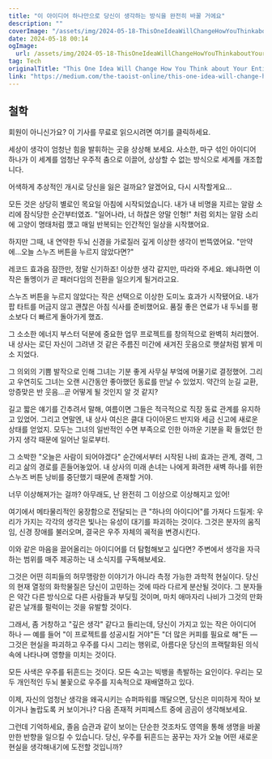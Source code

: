 ```yaml
---
title: "이 아이디어 하나만으로 당신이 생각하는 방식을 완전히 바꿀 거에요"
description: ""
coverImage: "/assets/img/2024-05-18-ThisOneIdeaWillChangeHowYouThinkaboutYourEntireLife_0.png"
date: 2024-05-18 00:14
ogImage: 
  url: /assets/img/2024-05-18-ThisOneIdeaWillChangeHowYouThinkaboutYourEntireLife_0.png
tag: Tech
originalTitle: "This One Idea Will Change How You Think about Your Entire Life"
link: "https://medium.com/the-taoist-online/this-one-idea-will-change-how-you-think-about-your-entire-life-cdb5aa731ca2"
---
```



## 철학

회원이 아니신가요? 이 기사를 무료로 읽으시려면 여기를 클릭하세요.

세상이 생각이 엄청난 힘을 발휘하는 곳을 상상해 보세요. 사소한, 마구 섞인 아이디어 하나가 이 세계를 엄청난 우주적 춤으로 이끌어, 상상할 수 없는 방식으로 세계를 개조합니다.

어색하게 추상적인 개시로 당신을 잃은 걸까요? 알겠어요, 다시 시작할게요...

<div class="content-ad"></div>

모든 것은 상당히 별로인 목요일 아침에 시작되었습니다. 내가 내 비명을 지르는 알람 소리에 잠식당한 순간부터였죠. "일어나라, 너 하찮은 양말 인형!" 처럼 외치는 알람 소리에 고양이 명태처럼 깼고 매일 반복되는 인간적인 일상을 시작했어요.

하지만 그때, 내 연약한 두뇌 신경을 가로질러 깊게 이상한 생각이 번뜩였어요. "만약에...오늘 스누즈 버튼을 누르지 않았다면?" 

레코드 효과음 잠깐만, 정말 신기하죠! 이상한 생각 같지만, 따라와 주세요. 왜냐하면 이 작은 돌멩이가 곧 패러다임의 전환을 일으키게 될거라고요.

스누즈 버튼을 누르지 않았다는 작은 선택으로 이상한 도미노 효과가 시작됐어요. 내가 팝 타트를 머금지 않고 괜찮은 아침 식사를 준비했어요. 품질 좋은 연료가 내 두뇌를 평소보다 더 빠르게 돌아가게 했죠.

<div class="content-ad"></div>

그 소소한 에너지 부스터 덕분에 중요한 업무 프로젝트를 창의적으로 완벽히 처리했어. 내 상사는 로딘 자신이 그려낸 것 같은 주름진 미간에 새겨진 웃음으로 햇살처럼 밝게 미소 지었다.

그 의외의 기쁨 발작으로 인해 그녀는 기분 좋게 사무실 부엌에 머물기로 결정했어. 그리고 우연히도 그녀는 오랜 시간동안 좋아했던 동료를 만날 수 있었지. 약간의 눈길 교환, 앙증맞은 반 웃음…곧 어떻게 될 것인지 알 것 같지?

길고 짧은 얘기를 간추려서 말해, 여름이면 그들은 적극적으로 직장 동료 관계를 유지하고 있었어. 그리고 연말엔, 내 상사 여신은 클대 다이아몬드 반지와 세금 신고에 새로운 상태를 얻었지. 모두는 그녀의 일반적인 수면 부족으로 인한 아까운 기분을 확 들었던 한 가지 생각 때문에 일어난 일로부터.

그 소박한 "오늘은 사람이 되어야겠다" 순간에서부터 시작된 나비 효과는 관계, 경력, 그리고 삶의 경로를 흔들어놓았어. 내 상사의 미래 손녀는 나에게 화려한 새벽 하나를 위한 스누즈 버튼 낭비를 중단했기 때문에 존재할 거야.

<div class="content-ad"></div>

너무 이상해져가는 걸까? 아무래도, 난 완전히 그 이상으로 이상해지고 있어!

여기에서 메타물리적인 웅장함으로 전달되는 큰 "하나의 아이디어"를 가져다 드릴게: 우리가 가지는 각각의 생각은 빛나는 유성이 대기를 파괴하는 것이다. 그것은 분자의 움직임, 신경 장애를 불러오며, 결국은 우주 자체의 궤적을 변경시킨다.

이와 같은 마음을 끌어올리는 아이디어를 더 탐험해보고 싶다면? 주변에서 생각을 자극하는 범위를 매주 제공하는 내 소식지를 구독해보세요.

그것은 어떤 히피들의 허무맹랑한 이야기가 아니라 측정 가능한 과학적 현실이다. 당신의 현재 열정의 화학물질은 당신이 고민하는 것에 따라 다르게 분산될 것이다. 그 분자들은 약간 다른 방식으로 다른 사람들과 부딪힐 것이며, 마치 애마자리 나비가 그것의 만화 같은 날개를 펄럭이는 것을 유발할 것이다.

<div class="content-ad"></div>

그래서, 좀 거창하고 "깊은 생각" 같다고 들리는데, 당신이 가지고 있는 작은 아이디어 하나 — 예를 들어 "이 프로젝트를 성공시킬 거야"든 "더 많은 커피를 필요로 해"든 — 그것은 현실을 파괴하고 우주를 다시 그리는 행위로, 아름다운 당신의 프랙탈화된 의식 속에 나타나며 영향을 미치는 것이다.

모든 사색은 우주를 뒤흔드는 것이다. 모든 숙고는 빅뱅을 촉발하는 요인이다. 우리는 모두 개인적인 두뇌 불꽃으로 우주를 지속적으로 재배열하고 있다.

이제, 자신의 엄청난 생각을 왜곡시키는 슈퍼파워를 깨달으면, 당신은 미미하게 작아 보이거나 놀랍도록 커 보이거나? 다음 존재적 커피페스트 중에 곰곰이 생각해보세요.

그런데 기억하세요, 졸음 습관과 같이 보이는 단순한 것조차도 영역을 통해 생명을 바꿀만한 반향을 일으킬 수 있습니다. 당신, 우주를 뒤흔드는 꿈꾸는 자가 오늘 어떤 새로운 현실을 생각해내기에 도전할 것입니까?
